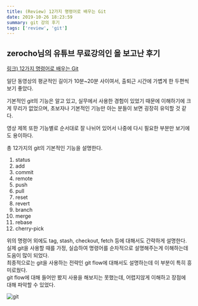 ```yaml
---
title: (Review) 12가지 명령어로 배우는 Git
date: 2019-10-26 18:23:59
summary: git 강의 후기
tags: ['review', 'git']
---
```


## zerocho님의 유튜브 무료강의인 을 보고난 후기

[링크) 12가지 명령어로 배우는 Git](https://www.youtube.com/playlist?list=PLcqDmjxt30RvjqpIBi4mtkK5LkzYtXluF)

일단 동영상의 평균적인 길이가 10분~20분 사이여서, 출퇴근 시간에 가볍게 한 두편씩 보기 좋았다.

기본적인 git의 기능은 알고 있고, 실무에서 사용한 경험이 있었기 때문에 이해하기에 크게 무리가 없었으며, 초보자나 기본적인 기능만 아는 분들이 보면 굉장히 유익할 것 같다.

영상 제목 또한 기능별로 순서대로 잘 나뉘어 있어서 나중에 다시 필요한 부분만 보기에도 용이하다.

총 12가지의 git의 기본적인 기능을 설명한다.

1. status
2. add
3. commit
4. remote
5. push
6. pull
7. reset
8. revert
9. branch
10. merge
11. rebase
12. cherry-pick

위의 명령어 외에도 tag, stash, checkout, fetch 등에 대해서도 간략하게 설명한다.  
실제 git을 사용할 때를 가정, 실습하여 명령어를 순차적으로 설명해주는게 이해하는데 도움이 많이 되었다.  
최종적으로는 git을 사용하는 전략인 git flow에 대해서도 설명하는데 이 부분이 특히 흥미로웠다.  
git flow에 대해 들어만 봤지 사용을 해보지는 못했는데, 어렵지않게 이해하고 장점에 대해 파악할 수 있었다.

![git](https://user-images.githubusercontent.com/54297322/67617573-482b9080-f81f-11e9-9511-0c1561615210.PNG)
